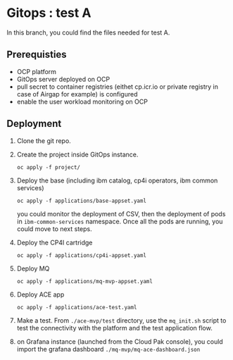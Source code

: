 # Gitops : test A

In this branch, you could find the files needed for test A.

## Prerequisties

* OCP platform
* GitOps server deployed on OCP
* pull secret to container registries (eithet cp.icr.io or private registry in case of Airgap for example) is configured
* enable the user workload monitoring on OCP



## Deployment

1. Clone the git repo.

2. Create the project inside GitOps instance.
    ``` 
    oc apply -f project/
    ```

3. Deploy the base (including ibm catalog, cp4i operators, ibm common services)
    ```
    oc apply -f applications/base-appset.yaml
    ```
    you could monitor the deployment of CSV, then the deployment of pods in `ibm-common-services` namespace. Once all the pods are running, you could move to next steps.

4. Deploy the CP4I cartridge
    ```
    oc apply -f applications/cp4i-appset.yaml
    ```

5. Deploy MQ
    ``` 
    oc apply -f applications/mq-mvp-appset.yaml
    ```

6. Deploy ACE app
    ```
    oc apply -f applications/ace-test.yaml
    ```

7. Make a test. From `./ace-mvp/test` directory, use the `mq_init.sh` script to test the connectivity with the platform and the test application flow.

8. on Grafana instance (launched from the Cloud Pak console), you could import the grafana dashboard `./mq-mvp/mq-ace-dashboard.json`

